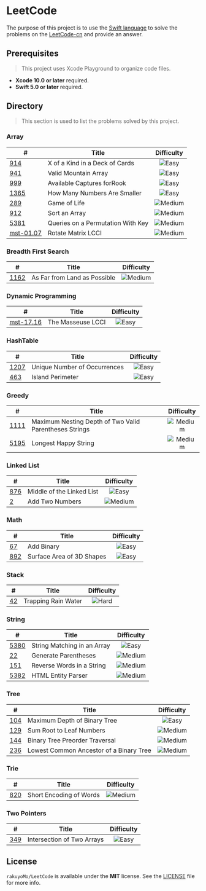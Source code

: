 # LeetCode
 
 The purpose of this project is to use the [Swift language](https://swift.org) to solve the problems on the [LeetCode-cn](https://leetcode-cn.com) and provide an answer.

## Prerequisites

> This project uses Xcode Playground to organize code files.

- **Xcode 10.0 or later** required.
- **Swift 5.0 or later** required.

## Directory

> This section is used to list the problems solved by this project.

### Array

| # | Title | Difficulty |
| --- | --- | :---: |
| [914](https://github.com/rakuyoMo/LeetCode/blob/master/Source/Array.playground/Pages/e-914-X-of-a-Kind-in-a-Deck-of-Cards.xcplaygroundpage/Contents.swift) | X of a Kind in a Deck of Cards | ![Easy](https://img.shields.io/badge/-Easy-brightgreen) |
| [941](https://github.com/rakuyoMo/LeetCode/blob/master/Source/Array.playground/Pages/e-941-Valid-Mountain-Array.xcplaygroundpage/Contents.swift) | Valid Mountain Array | ![Easy](https://img.shields.io/badge/-Easy-brightgreen) |
| [999](https://github.com/rakuyoMo/LeetCode/blob/master/Source/Array.playground/Pages/e-999-Available-Captures-for-Rook.xcplaygroundpage/Contents.swift) | Available Captures forRook | ![Easy](https://img.shields.io/badge/-Easy-brightgreen) |
| [1365](https://github.com/rakuyoMo/LeetCode/blob/master/Source/Array.playground/Pages/e-1365-How-Many-Numbers-Are-Smaller.xcplaygroundpage/Contents.swift) | How Many Numbers Are Smaller | ![Easy](https://img.shields.io/badge/-Easy-brightgreen) |
| [289](https://github.com/rakuyoMo/LeetCode/blob/master/Source/Array.playground/Pages/m-289-Game-of-Life.xcplaygroundpage/Contents.swift) | Game of Life | ![Medium](https://img.shields.io/badge/-Medium-orange) |
| [912](https://github.com/rakuyoMo/LeetCode/blob/master/Source/Array.playground/Pages/m-912-Sort-an-Array.xcplaygroundpage/Contents.swift) | Sort an Array | ![Medium](https://img.shields.io/badge/-Medium-orange) |
| [5381](https://github.com/rakuyoMo/LeetCode/blob/master/Source/Array.playground/Pages/m-5381-Queries-on-a-Permutation-With-Key.xcplaygroundpage/Contents.swift) | Queries on a Permutation With Key | ![Medium](https://img.shields.io/badge/-Medium-orange) |
| [mst-01.07](https://github.com/rakuyoMo/LeetCode/blob/master/Source/Array.playground/Pages/m-mst-01.07-Rotate-Matrix-LCCI.xcplaygroundpage/Contents.swift) | Rotate Matrix LCCI | ![Medium](https://img.shields.io/badge/-Medium-orange) |

### Breadth First Search

| # | Title | Difficulty |
| --- | --- | :---: |
| [1162](https://github.com/rakuyoMo/LeetCode/blob/master/Source/BreadthFirstSearch.playground/Pages/m-1162-As-Far-from-Land-as-Possible.xcplaygroundpage/Contents.swift) | As Far from Land as Possible | ![Medium](https://img.shields.io/badge/-Medium-orange) |

### Dynamic Programming

| # | Title | Difficulty |
| --- | --- | :---: |
| [mst-17.16](https://github.com/rakuyoMo/LeetCode/blob/master/Source/DynamicProgramming.playground/Pages/e-mst-17.16-The-Masseuse-LCCI.xcplaygroundpage/Contents.swift) | The Masseuse LCCI | ![Easy](https://img.shields.io/badge/-Easy-brightgreen) |

### HashTable

| # | Title | Difficulty |
| --- | --- | :---: |
| [1207](https://github.com/rakuyoMo/LeetCode/blob/master/Source/HashTable.playground/Pages/e-1207-Unique-Number-of-Occurrences.xcplaygroundpage/Contents.swift) | Unique Number of Occurrences | ![Easy](https://img.shields.io/badge/-Easy-brightgreen) |
| [463](https://github.com/rakuyoMo/LeetCode/blob/master/Source/HashTable.playground/Pages/e-463-Island-Perimeter.xcplaygroundpage/Contents.swift) | Island Perimeter | ![Easy](https://img.shields.io/badge/-Easy-brightgreen) |

### Greedy

| # | Title | Difficulty |
| --- | --- | :---: |
| [1111](https://github.com/rakuyoMo/LeetCode/blob/master/Source/Greedy.playground/Pages/m-1111-Maximum-Nesting-Depth-of-Two-Valid-Parentheses-Strings.xcplaygroundpage/Contents.swift) | Maximum Nesting Depth of Two Valid Parentheses Strings | ![Medium](https://img.shields.io/badge/-Medium-orange) |
| [5195](https://github.com/rakuyoMo/LeetCode/blob/master/Source/Greedy.playground/Pages/m-5195-Longest-Happy-String.xcplaygroundpage/Contents.swift) | Longest Happy String | ![Medium](https://img.shields.io/badge/-Medium-orange) |

### Linked List

| # | Title | Difficulty |
| --- | --- | :---: |
| [876](https://github.com/rakuyoMo/LeetCode/blob/master/Source/LinkedList.playground/Pages/e-876-Middle-of-the-Linked-List.xcplaygroundpage/Contents.swift) | Middle of the Linked List | ![Easy](https://img.shields.io/badge/-Easy-brightgreen) |
| [2](https://github.com/rakuyoMo/LeetCode/blob/master/Source/LinkedList.playground/Pages/m-2-Add-Two-Numbers.xcplaygroundpage/Contents.swift) | Add Two Numbers | ![Medium](https://img.shields.io/badge/-Medium-orange) |

### Math

| # | Title | Difficulty |
| --- | --- | :---: |
| [67](https://github.com/rakuyoMo/LeetCode/blob/master/Source/Math.playground/Pages/e-67-Add-Binary.xcplaygroundpage/Contents.swift) | Add Binary | ![Easy](https://img.shields.io/badge/-Easy-brightgreen) |
| [892](https://github.com/rakuyoMo/LeetCode/blob/master/Source/Math.playground/Pages/e-892-Surface-Area-of-3D-Shapes.xcplaygroundpage/Contents.swift) | Surface Area of 3D Shapes | ![Easy](https://img.shields.io/badge/-Easy-brightgreen) |

### Stack

| # | Title | Difficulty |
| --- | --- | :---: |
| [42](https://github.com/rakuyoMo/LeetCode/blob/master/Source/Stack.playground/Pages/h-42-Trapping-Rain-Water.xcplaygroundpage/Contents.swift) | Trapping Rain Water | ![Hard](https://img.shields.io/badge/-Hard-red) |

### String

| # | Title | Difficulty |
| --- | --- | :---: |
| [5380](https://github.com/rakuyoMo/LeetCode/blob/master/Source/String.playground/Pages/e-5380-String-Matching-in-an-Array.xcplaygroundpage/Contents.swift) | String Matching in an Array | ![Easy](https://img.shields.io/badge/-Easy-brightgreen) |
| [22](https://github.com/rakuyoMo/LeetCode/blob/master/Source/String.playground/Pages/m-22-Generate-Parentheses.xcplaygroundpage/Contents.swift) | Generate Parentheses | ![Medium](https://img.shields.io/badge/-Medium-orange) |
| [151](https://github.com/rakuyoMo/LeetCode/blob/master/Source/String.playground/Pages/m-151-Reverse-Words-in-a-String.xcplaygroundpage/Contents.swift) | Reverse Words in a String | ![Medium](https://img.shields.io/badge/-Medium-orange) |
| [5382](https://github.com/rakuyoMo/LeetCode/blob/master/Source/String.playground/Pages/m-5382-HTML-Entity-Parser.xcplaygroundpage/Contents.swift) | HTML Entity Parser | ![Medium](https://img.shields.io/badge/-Medium-orange) |

### Tree

| # | Title | Difficulty |
| --- | --- | :---: |
| [104](https://github.com/rakuyoMo/LeetCode/blob/master/Source/Tree.playground/Pages/e-104-Maximum-Depth-of-Binary-Tree.xcplaygroundpage/Contents.swift) | Maximum Depth of Binary Tree | ![Easy](https://img.shields.io/badge/-Easy-brightgreen) |
| [129](https://github.com/rakuyoMo/LeetCode/blob/master/Source/Tree.playground/Pages/m-129-Sum-Root-to-Leaf-Numbers.xcplaygroundpage/Contents.swift) | Sum Root to Leaf Numbers | ![Medium](https://img.shields.io/badge/-Medium-orange) |
| [144](https://github.com/rakuyoMo/LeetCode/blob/master/Source/Tree.playground/Pages/m-144-Binary-Tree-Preorder-Traversal.xcplaygroundpage/Contents.swift) | Binary Tree Preorder Traversal | ![Medium](https://img.shields.io/badge/-Medium-orange) |
| [236](https://github.com/rakuyoMo/LeetCode/blob/master/Source/Tree.playground/Pages/m-236-Lowest-Common-Ancestor-of-a-Binary-Tree.xcplaygroundpage/Contents.swift) | Lowest Common Ancestor of a Binary Tree | ![Medium](https://img.shields.io/badge/-Medium-orange) |

### Trie

| # | Title | Difficulty |
| --- | --- | :---: |
| [820](https://github.com/rakuyoMo/LeetCode/blob/master/Source/Trie.playground/Pages/m-820-Short-Encoding-of-Words.xcplaygroundpage/Contents.swift) | Short Encoding of Words | ![Medium](https://img.shields.io/badge/-Medium-orange) |

### Two Pointers

| # | Title | Difficulty |
| --- | --- | :---: |
| [349](https://github.com/rakuyoMo/LeetCode/blob/master/Source/TwoPointers.playground/Pages/e-349-Intersection-of-Two-Arrays.xcplaygroundpage/Contents.swift) | Intersection of Two Arrays | ![Easy](https://img.shields.io/badge/-Easy-brightgreen) |

## License

`rakuyoMo/LeetCode` is available under the **MIT** license. See the [LICENSE](https://github.com/rakuyoMo/LeetCode/blob/master/LICENSE) file for more info.
